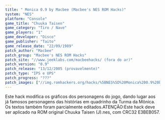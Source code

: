 ```yaml
---
title: " Monica 0.9 by Macbee (Macbee's NES ROM Hacks)"
system: "NES"
platform: "Console"
game_title: "Chuuka Taisen"
game_category: "Tiro / Nave"
game_players: "1"
game_developer: "Disco"
game_publisher: "Taito"
game_release_date: "22/09/1989"
patch_author: "Macbee"
patch_group: "Macbee's NES ROM Hacks"
patch_site: "//www.jeeklabs.com/macbeehacks/ (fora do ar)"
patch_version: "0.9"
patch_release: "13/12/2005 (provavelmente)"
patch_type: "IPS e UPS"
patch_progress: "???"
patch_images: ["//img.romhackers.org/hacks/%5BNES%5D%20Monica%200.9%20by%20Macbee%20-%20Macbee's%20NES%20ROM%20Hacks%20-%201.png","//img.romhackers.org/hacks/%5BNES%5D%20Monica%200.9%20by%20Macbee%20-%20Macbee's%20NES%20ROM%20Hacks%20-%202.png","//img.romhackers.org/hacks/%5BNES%5D%20Monica%200.9%20by%20Macbee%20-%20Macbee's%20NES%20ROM%20Hacks%20-%203.png"]
---
```

Este hack modifica os gráficos dos personagens do jogo, dando lugar aos já famosos personagens das histórias em quadrinho da Turma da Mônica. Os textos também foram parcialmente editados.ATENÇÃO:Este hack deve ser aplicado na ROM original Chuuka Taisen (J).nes, com CRC32 E3BEB057.